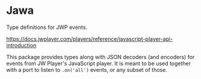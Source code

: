 # Jawa

Type definitions for JWP events.

<https://docs.jwplayer.com/players/reference/javascript-player-api-introduction>

This package provides types along with JSON decoders (and encoders) for events
from JW Player's JavaScript player. It is meant to be used together with a port
to listen to `.on('all')` events, or any subset of those.
